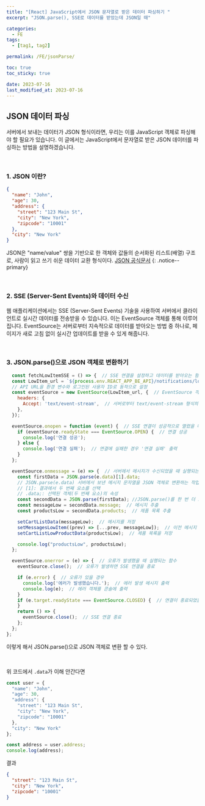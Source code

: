 ```yaml
---
title: "[React] JavaScript에서 JSON 문자열로 받은 데이터 파싱하기 "
excerpt: "JSON.parse(), SSE로 데이터를 받았는데 JSON일 때"

categories:
  - FE
tags:
  - [tag1, tag2]

permalink: /FE/jsonParse/

toc: true
toc_sticky: true

date: 2023-07-16
last_modified_at: 2023-07-16
---
```


## JSON 데이터 파싱
서버에서 보내는 데이터가 JSON 형식이라면, 우리는 이를 JavaScript 객체로 파싱해야 할 필요가 있습니다. 이 글에서는 JavaScript에서 문자열로 받은 JSON 데이터를 파싱하는 방법을 설명하겠습니다.

<br>

### 1. JSON 이란?
```json
{
  "name": "John",
  "age": 30,
  "address": {
    "street": "123 Main St",
    "city": "New York",
    "zipcode": "10001"
  },
  "city": "New York"
}
```
JSON은 "name/value" 쌍을 기반으로 한 객체와 값들의 순서화된 리스트(배열) 구조로, 사람이 읽고 쓰기 쉬운 데이터 교환 형식이다.
[JSON 공식문서](https://www.json.org/json-ko.html)
{: .notice--primary}  

<br>

### 2. SSE (Server-Sent Events)와 데이터 수신
웹 애플리케이션에서는 SSE (Server-Sent Events) 기술을 사용하여 서버에서 클라이언트로 실시간 데이터를 전송받을 수 있습니다. 이는 EventSource 객체를 통해 이루어집니다. EventSource는 서버로부터 지속적으로 데이터를 받아오는 방법 중 하나로, 페이지가 새로 고침 없이 실시간 업데이트를 받을 수 있게 해줍니다.

<br>

### 3. JSON.parse()으로 JSON 객체로 변환하기
```javascript
  const fetchLowItemSSE = () => {  // SSE 연결을 설정하고 데이터를 받아오는 함수
  const LowItem_url = `${process.env.REACT_APP_BE_API}/notifications/low-inventory/${loginData.store_id}`;  
  // API URL을 환경 변수와 로그인된 사용자 ID로 동적으로 설정
  const eventSource = new EventSource(LowItem_url, {  // EventSource 객체를 사용하여 SSE 연결
    headers: {
      Accept: 'text/event-stream',  // 서버로부터 text/event-stream 형식의 데이터를 받겠다는 요청
    },
  });

  eventSource.onopen = function (event) {  // SSE 연결이 성공적으로 열렸을 때 실행되는 함수
    if (eventSource.readyState === EventSource.OPEN) {  // 연결 성공
      console.log('연결 성공'); 
    } else {
      console.log('연결 실패');  // 연결에 실패한 경우 '연결 실패' 출력
    }
  };

  eventSource.onmessage = (e) => {  // 서버에서 메시지가 수신되었을 때 실행되는 함수
    const firstData = JSON.parse(e.data)[1].data;  
    // JSON.parse(e.data) 서버에서 보낸 메시지 문자열을 JSON 객체로 변환하는 작업을 수행
    // [1]: 결과에서 두 번째 요소를 선택
    // .data;: 선택된 객체(두 번째 요소)의 속성
    const secondData = JSON.parse(firstData); //JSON.parse()를 한 번 더 호출하여 객체로 변환
    const messageLow = secondData.message;  // 메시지 추출
    const productsLow = secondData.products;  // 제품 목록 추출

    setCartListData(messageLow);  // 메시지를 저장
    setMessagesLowItem((prev) => [...prev, messageLow]);  // 이전 메시지 목록에 새로운 메시지를 추가
    setCartListLowProductData(productsLow);  // 제품 목록을 저장

    console.log("productsLow", productsLow); 
  };

  eventSource.onerror = (e) => {  // 오류가 발생했을 때 실행되는 함수
    eventSource.close();  // 오류가 발생하면 SSE 연결을 종료

    if (e.error) {  // 오류가 있을 경우
      console.log('에러가 발생했습니다.');  // 에러 발생 메시지 출력
      console.log(e);  // 에러 객체를 콘솔에 출력
    }
    if (e.target.readyState === EventSource.CLOSED) {  // 연결이 종료되었을 때 실행되는 코드
    }
    return () => {
      eventSource.close();  // SSE 연결 종료
    };
  };
};

```
이렇게 해서 JSON.parse()으로 JSON 객체로 변환 할 수 있다.

<br>

위 코드에서 `.data`가 이해 안간다면

```javascript
const user = {
  "name": "John",
  "age": 30,
  "address": {
    "street": "123 Main St",
    "city": "New York",
    "zipcode": "10001"
  },
  "city": "New York"
};

const address = user.address;
console.log(address);
```
결과  
```json
{
  "street": "123 Main St",
  "city": "New York",
  "zipcode": "10001"
}
```